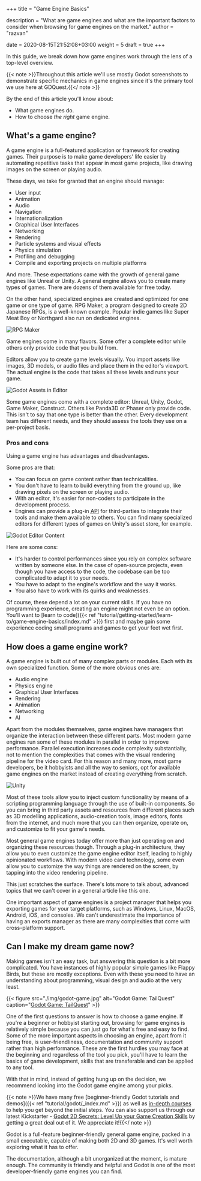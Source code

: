 +++
title = "Game Engine Basics"

description = "What are game engines and what are the important factors to consider when browsing for game engines on the market."
author = "razvan"

date = 2020-08-15T21:52:08+03:00
weight = 5
draft = true
+++

In this guide, we break down how game engines work through the lens of a top-level overview.

{{< note >}}Throughout this article we'll use mostly Godot screenshots to demonstrate specific mechanics in game engines since it's the primary tool we use here at GDQuest.{{</ note >}}

By the end of this article you'll know about:

- What game engines do.
- How to choose _the right_ game engine.

## What's a game engine?

A game engine is a full-featured application or framework for creating games. Their purpose is to make game developers' life easier by automating repetitive tasks that appear in most game projects, like drawing images on the screen or playing audio.

These days, we take for granted that an engine should manage:

- User input
- Animation
- Audio
- Navigation
- Internationalization
- Graphical User Interfaces
- Networking
- Rendering
- Particle systems and visual effects
- Physics simulation
- Profiling and debugging
- Compile and exporting projects on multiple platforms

And more. These expectations came with the growth of general game engines like Unreal or Unity. A general engine allows you to create many types of games. There are dozens of them available for free today.

On the other hand, specialized engines are created and optimized for one game or one type of game. RPG Maker, a program designed to create 2D Japanese RPGs, is a well-known example. Popular indie games like Super Meat Boy or Northgard also run on dedicated engines.

![RPG Maker](./img/rpg-maker.jpg)

Game engines come in many flavors. Some offer a complete editor while others only provide code that you build from.

Editors allow you to create game levels visually. You import assets like images, 3D models, or audio files and place them in the editor's viewport. The actual engine is the code that takes all these levels and runs your game.

![Godot Assets in Editor](./img/godot-engine.png)

Some game engines come with a complete editor: Unreal, Unity, Godot, Game Maker, Construct. Others like Panda3D or Phaser only provide code. This isn't to say that one type is better than the other. Every development team has different needs, and they should assess the tools they use on a per-project basis.

### Pros and cons

Using a game engine has advantages and disadvantages.

Some pros are that:

- You can focus on game content rather than technicalities.
- You don't have to learn to build everything from the ground up, like drawing pixels on the screen or playing audio.
- With an editor, it's easier for non-coders to participate in the development process.
- Engines can provide a plug-in <abbr title="Application Programming Interface">API</abbr> for third-parties to integrate their tools and make them available to others. You can find many specialized editors for different types of games on Unity's asset store, for example.

![Godot Editor Content](./img/godot-content.png)

Here are some cons:

- It's harder to control performances since you rely on complex software written by someone else. In the case of open-source projects, even though you have access to the code, the codebase can be too complicated to adapt it to your needs.
- You have to adapt to the engine's workflow and the way it works.
- You also have to work with its quirks and weaknesses.

Of course, these depend a lot on your current skills. If you have no programming experience, creating an engine might not even be an option. You'll want to [learn to code]({{< ref  "tutorial/getting-started/learn-to/game-engine-basics/index.md" >}}) first and maybe gain some experience coding small programs and games to get your feet wet first.

## How does a game engine work?

A game engine is built out of many complex parts or modules. Each with its own specialized function. Some of the more obvious ones are:

- Audio engine
- Physics engine
- Graphical User Interfaces
- Rendering
- Animation
- Networking
- AI

Apart from the modules themselves, game engines have managers that organize the interaction between these different parts. Most modern game engines run some of these modules in parallel in order to improve performance. Parallel execution increases code complexity substantially, not to mention the complexities that comes with the visual rendering pipeline for the video card. For this reason and many more, most game developers, be it hobbyists and all the way to seniors, opt for available game engines on the market instead of creating everything from scratch.

![Unity](./img/unity.png)

Most of these tools allow you to inject custom functionality by means of a scripting programming language through the use of built-in components. So you can bring in third party assets and resources from different places such as 3D modelling applications, audio-creation tools, image editors, fonts from the internet, and much more that you can then organize, operate on, and customize to fit your game's needs.

Most general game engines today offer more than just operating on and organizing these resources though. Through a plug-in architecture, they allow you to even customize the game engine editor itself, leading to highly opinionated workflows. With modern video card technology, some even allow you to customize the way things are rendered on the screen, by tapping into the video rendering pipeline.

This just scratches the surface. There's lots more to talk about, advanced topics that we can't cover in a general article like this one.

One important aspect of game engines is a project manager that helps you exporting games for your target platforms, such as Windows, Linux, MacOS, Android, iOS, and consoles. We can't underestimate the importance of having an exports manager as there are many complexities that come with cross-platform support.

## Can I make my dream game now?

Making games isn't an easy task, but answering this question is a bit more complicated. You have instances of highly popular simple games like Flappy Birds, but these are mostly exceptions. Even with these you need to have an understanding about programming, visual design and audio at the very least.

{{< figure src="./img/godot-game.jpg" alt="Godot Game: TailQuest" caption="[Godot Game: TailQuest](https://store.steampowered.com/app/824090/TailQuest_Defense/)" >}}

One of the first questions to answer is how to choose a game engine. If you're a beginner or hobbyist starting out, browsing for game engines is relatively simple because you can just go for what's free and easy to find. Some of the more important aspects in choosing an engine, apart from it being free, is user-friendliness, documentation and community support rather than high performance. These are the first hurdles you may face at the beginning and regardless of the tool you pick, you'll have to learn the basics of game development, skills that are transferable and can be applied to any tool.

With that in mind, instead of getting hung up on the decision, we recommend looking into the Godot game engine among your picks.

{{< note >}}We have many free [beginner-friendly Godot tutorials and demos]({{< ref "tutorial/godot/_index.md" >}}) as well as [in-depth courses](https://gdquest.mavenseed.com/p/home) to help you get beyond the initial steps. You can also support us through our latest Kickstarter - [Godot 2D Secrets: Level Up your Game Creation Skills](https://www.kickstarter.com/projects/gdquest/godot-2d-secrets-level-up-your-game-creation-skills) by getting a great deal out of it. We appreciate it!{{</ note >}}

Godot is a full-feature beginner-friendly general game engine, packed in a small executable, capable of making both 2D and 3D games. It's well worth exploring what it has to offer.

The documentation, although a bit unorganized at the moment, is mature enough. The community is friendly and helpful and Godot is one of the most developer-friendly game engines you can find.

